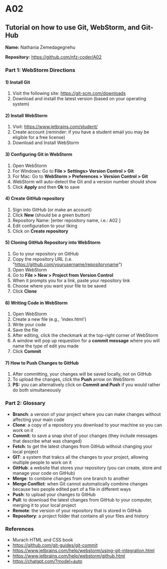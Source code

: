 # A02
## Tutorial on how to use Git, WebStorm, and Git-Hub
**Name:** Nathania Zemedagegnehu

**Repository:** https://github.com/nfz-coder/A02


### Part 1: WebStorm Directions
#### 1) Install Git
1. Visit the following site: https://git-scm.com/downloads
2. Download and install the latest version (based on your operating system)

#### 2) Install WebStorm
1. Visit: https://www.jetbrains.com/student/
2. Create account (reminder: if you have a student email you may be eligible for a free license)
3. Download and Install WebStorm

#### 3) Configuring Git in WebStorm
1. Open WebStorm
2. For Windows: Go to **File > Settings> Version Control > Git** 
3. For Mac: Go to **WebStorm > Preferences > Version Control > Git**
4. WebStorm will auto-detect the Git and a version number should show
5. Click **Apply** and then **Ok** to save

#### 4) Create GitHub repository
1. Sign into GitHub (or make an account)
2. Click **New** (should be a green button)
3. Repository Name: [enter repository name, i.e.: A02 ]
4. Edit configuration to your liking
5. Click on **Create repository**

#### 5) Cloning GitHub Repository into WebStorm
1. Go to your repository on GitHub
2. Copy the repository URL (i.e. "https://github.com/yourusername/repositoryname")
3. Open WebStorm
4. Go to **File > New > Project from Version Control**
5. When it prompts you for a link, paste your repository link
6. Choose where you want your file to be saved
7. Click **Clone**

#### 6) Writing Code in WebStorm
1. Open WebStorm
2. Create a new file (e.g., 'index.html')
3. Write your code
4. Save the file
5. After editing, click the checkmark at the top-right corner of WebStorm
6. A window will pop up requestion for a **commit message** where you will name the type of edit you made
7. Click **Commit**
   
#### 7) How to Push Changes to GitHub
1. After committing, your changes will be saved locally, not on GitHub
2. To upload the changes, click the **Push** arrow on WebStorm
3. **PS:** you can alternatively click on **Commit and Push** if you would rather do both simultaneously


### Part 2: Glossary
- **Branch**: a version of your project where you can make changes without affecting your main code
- **Clone**: a copy of a repository you download to your machine so you can work on it 
- **Commit**: to save a snap shot of your changes (they include messages that describe what was changed)
- **Fetch**: to get the latest changes from GitHub without changing your local project
- **GIT**: a system that trakcs all the changes to your project, allowing multiple people to work on it
- **GitHub**: a website that stores your repository (you can create, store and manage your code on GitHub)
- **Merge**: to combine changes from one branch to another
- **Merge Conflict**: when Git cannot automatically combine changes because two people edited part of a file in different ways
- **Push**: to upload your changes to GitHub
- **Pull**: to download the latest changes from GitHub to your computer, merging it to your local project
- **Remote**: the version of your repository that is stored in GitHub
- **Repository**: a project folder that contains all your files and history

### References
- Murach HTML and CSS book
- https://github.com/git-guides/git-commit
- https://www.jetbrains.com/help/webstorm/using-git-integration.html
- https://www.jetbrains.com/help/webstorm/github.html
- https://chatgpt.com/?model=auto


